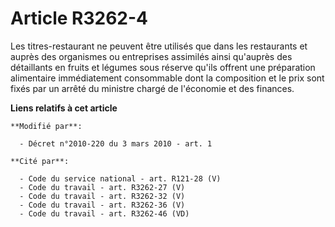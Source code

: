 # Article R3262-4

Les titres-restaurant ne peuvent être utilisés que dans les restaurants et auprès des organismes ou entreprises assimilés
ainsi qu'auprès des détaillants en fruits et légumes sous réserve qu'ils offrent une préparation alimentaire immédiatement
consommable dont la composition et le prix sont fixés par un arrêté du ministre chargé de l'économie et des finances.

**Liens relatifs à cet article**

	**Modifié par**:

	  - Décret n°2010-220 du 3 mars 2010 - art. 1

	**Cité par**:

	  - Code du service national - art. R121-28 (V)
	  - Code du travail - art. R3262-27 (V)
	  - Code du travail - art. R3262-32 (V)
	  - Code du travail - art. R3262-36 (V)
	  - Code du travail - art. R3262-46 (VD)

